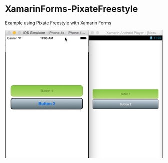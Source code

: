 # XamarinForms-PixateFreestyle
Example using Pixate Freestyle with Xamarin Forms

![Demo Image](https://raw.githubusercontent.com/flashvnn/XamarinForms-PixateFreestyle/master/demo-image.png)
